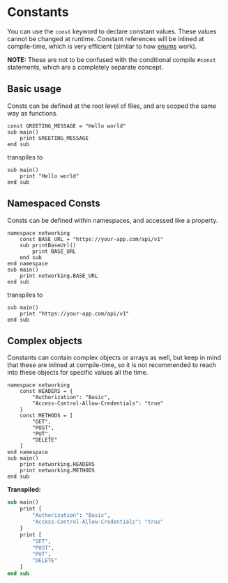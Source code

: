 # Constants
You can use the `const` keyword to declare constant values. These values cannot be changed at runtime. Constant references will be inlined at compile-time, which is very efficient (similar to how [enums](enums.md) work). 

**NOTE:** These are not to be confused with the conditional compile `#const` statements, which are a completely separate concept.

## Basic usage
Consts can be defined at the root level of files, and are scoped the same way as functions.
```BrighterScript
const GREETING_MESSAGE = "Hello world"
sub main()
    print GREETING_MESSAGE
end sub
```
transpiles to
```BrightScript
sub main()
    print "Hello world"
end sub
```

## Namespaced Consts
Consts can be defined within namespaces, and accessed like a property.

```BrighterScript
namespace networking
    const BASE_URL = "https://your-app.com/api/v1"
    sub printBaseUrl()
        print BASE_URL
    end sub
end namespace
sub main()
    print networking.BASE_URL
end sub
```

transpiles to

```BrightScript
sub main()
    print "https://your-app.com/api/v1"
end sub
```

## Complex objects
Constants can contain complex objects or arrays as well, but keep in mind that these are inlined at compile-time, so it is not recommended to reach into these objects for specific values all the time.

```BrighterScript
namespace networking
	const HEADERS = {
		"Authorization": "Basic",
		"Access-Control-Allow-Credentials": "true"
	}
	const METHODS = [
	    "GET",
	    "POST",
	    "PUT",
	    "DELETE"
	]
end namespace
sub main()
    print networking.HEADERS
    print networking.METHODS
end sub
```
**Transpiled:**
```vb
sub main()
	print {
		"Authorization": "Basic",
		"Access-Control-Allow-Credentials": "true"
	}
	print [
		"GET",
		"POST",
		"PUT",
		"DELETE"
	]
end sub
```
